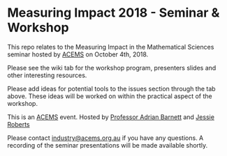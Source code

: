 # Measuring Impact 2018 -  Seminar & Workshop

This repo relates to the Measuring Impact in the Mathematical Sciences seminar hosted by [ACEMS](acems.org.au) on October 4th, 2018.

Please see the wiki tab for the workshop program, presenters slides and other interesting resources.

Please add ideas for potential tools to the issues section through the tab above. These ideas will be worked on within the practical aspect of the workshop. 

This is an [ACEMS](www.acems.org.au) event. Hosted by [Professor Adrian Barnett](https://github.com/agbarnett) and [Jessie Roberts](https://github.com/jesse-jesse)

Please contact industry@acems.org.au if you have any questions. A recording of the seminar presentations will be made available shortly. 
